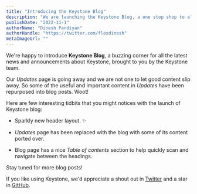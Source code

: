 ```yaml
---
title: "Introducing the Keystone Blog"
description: "We are launching the Keystone Blog, a one stop shop to all the latest news and announcements from the team."
publishDate: "2022-11-1"
authorName: "Dinesh Pandiyan"
authorHandle: "https://twitter.com/flexdinesh"
metaImageUrl: ""
---
```


We're happy to introduce **Keystone Blog**, a buzzing corner for all the latest news and announcements about Keystone, brought to you by the Keystone team.

Our _Updates_ page is going away and we are not one to let good content slip away. So some of the useful and important content in _Updates_ have been repurposed into blog posts. Woot!

Here are few interesting tidbits that you might notices with the launch of Keystone blog:

- Sparkly new header layout. ✨

- _Updates_ page has been replaced with the blog with some of its content ported over.

- Blog page has a nice _Table of contents_ section to help quickly scan and navigate between the headings.

Stay tuned for more blog posts!

If you like using Keystone, we'd appreciate a shout out in [Twitter](https://twitter.com/KeystoneJS) and a star in [GitHub](https://github.com/keystonejs/keystone).

